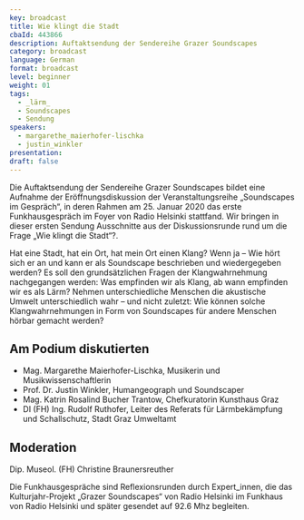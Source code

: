 ```yaml
---
key: broadcast
title: Wie klingt die Stadt
cbaId: 443866
description: Auftaktsendung der Sendereihe Grazer Soundscapes
category: broadcast
language: German
format: broadcast
level: beginner
weight: 01
tags:
  - _lärm_
  - Soundscapes
  - Sendung
speakers:
  - margarethe_maierhofer-lischka
  - justin_winkler
presentation: 
draft: false
---
```


Die Auftaktsendung der Sendereihe Grazer Soundscapes bildet eine Aufnahme der Eröffnungsdiskussion der Veranstaltungsreihe „Soundscapes im Gespräch“, in deren Rahmen am 25. Januar 2020 das erste Funkhausgespräch im Foyer von Radio Helsinki stattfand. Wir bringen in dieser ersten Sendung Ausschnitte aus der Diskussionsrunde rund um die Frage „Wie klingt die Stadt“?.

Hat eine Stadt, hat ein Ort, hat mein Ort einen Klang? Wenn ja – Wie hört sich er an und kann er als Soundscape beschrieben und wiedergegeben werden? Es soll den grundsätzlichen Fragen der Klangwahrnehmung nachgegangen werden: Was empfinden wir als Klang, ab wann empfinden wir es als Lärm? Nehmen unterschiedliche Menschen die akustische Umwelt unterschiedlich wahr – und nicht zuletzt: Wie können solche Klangwahrnehmungen in Form von Soundscapes für andere Menschen hörbar gemacht werden?

## Am Podium diskutierten

* Mag. Margarethe Maierhofer-Lischka, Musikerin und Musikwissenschaftlerin
* Prof. Dr. Justin Winkler, Humangeograph und Soundscaper
* Mag. Katrin Rosalind Bucher Trantow, Chefkuratorin Kunsthaus Graz
* DI (FH) Ing. Rudolf Ruthofer, Leiter des Referats für Lärmbekämpfung und Schallschutz, Stadt Graz Umweltamt

## Moderation
Dip. Museol. (FH) Christine Braunersreuther

Die Funkhausgespräche sind Reflexionsrunden durch Expert_innen, die das Kulturjahr-Projekt „Grazer Soundscapes“ von Radio Helsinki im Funkhaus von Radio Helsinki und später gesendet auf 92.6 Mhz begleiten.

